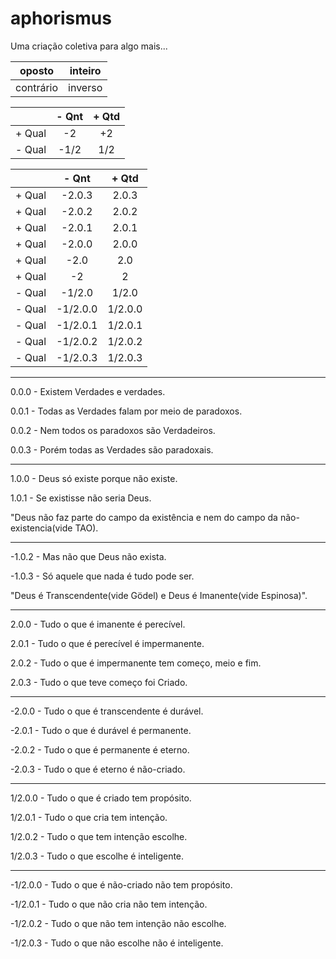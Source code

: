 # aphorismus
Uma criação coletiva para algo mais...

| oposto| inteiro |
|:-----:|:-------:|
|contrário|inverso|

||- Qnt|+ Qtd| 
|:------:|:------:|:-------:|
| + Qual |   -2   |   +2    |
| - Qual |  -1/2  |   1/2   |

||- Qnt|+ Qtd| 
|:------:|:------:|:-------:|
| + Qual |-2.0.3|2.0.3|
| + Qual |-2.0.2|2.0.2|
| + Qual |-2.0.1|2.0.1|0
| + Qual |-2.0.0|2.0.0|
| + Qual |-2.0|2.0|
| + Qual |-2|2|
| - Qual |-1/2.0|1/2.0|
| - Qual |-1/2.0.0|1/2.0.0|
| - Qual |-1/2.0.1|1/2.0.1|
| - Qual |-1/2.0.2|1/2.0.2|
| - Qual |-1/2.0.3|1/2.0.3|

---

0.0.0 - Existem Verdades e verdades.

0.0.1 - Todas as Verdades falam por meio de paradoxos.

0.0.2 - Nem todos os paradoxos são Verdadeiros.

0.0.3 - Porém todas as Verdades são paradoxais.

---

1.0.0 - Deus só existe porque não existe.

1.0.1 - Se existisse não seria Deus.

"Deus não faz parte do campo da existência 
e nem do campo da não-existencia(vide TAO).

---

-1.0.2 - Mas não que Deus não exista.

-1.0.3 - Só aquele que nada é tudo pode ser.

"Deus é Transcendente(vide Gödel) e Deus é Imanente(vide Espinosa)".

---

2.0.0 - Tudo o que é imanente é perecível.

2.0.1 - Tudo o que é perecível é impermanente.

2.0.2 - Tudo o que é impermanente tem começo, meio e fim.

2.0.3 - Tudo o que teve começo foi Criado.

---

-2.0.0 - Tudo o que é transcendente é durável.

-2.0.1 - Tudo o que é durável é permanente.

-2.0.2 - Tudo o que é permanente é eterno.

-2.0.3 - Tudo o que é eterno é não-criado.

---

1/2.0.0 - Tudo o que é criado tem propósito.

1/2.0.1 - Tudo o que cria tem intenção.

1/2.0.2 - Tudo o que tem intenção escolhe.

1/2.0.3 - Tudo o que escolhe é inteligente.

---

-1/2.0.0 - Tudo o que é não-criado não tem propósito.

-1/2.0.1 - Tudo o que não cria não tem intenção.

-1/2.0.2 - Tudo o que não tem intenção não escolhe.

-1/2.0.3 - Tudo o que não escolhe não é inteligente.

